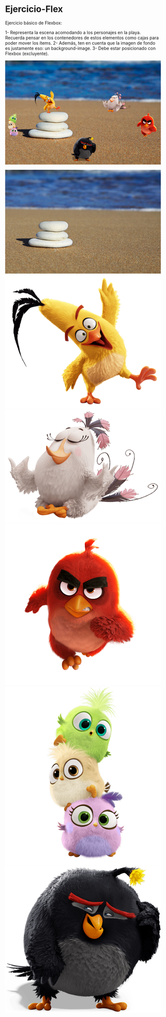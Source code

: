 ﻿# Ejercicio-Flex

Ejercicio básico de Flexbox:

1- Representa la escena acomodando a los personajes en la playa. Recuerda pensar en los contenedores de estos elementos como cajas para poder mover los ítems.
2- Además, ten en cuenta que la imagen de fondo es justamente eso: un background-image.
3- Debe estar posicionado con Flexbox (excluyente).


![alt text](resultado.png)
  
<!DOCTYPE html>
<html lang="es">
<head>
    <meta charset="UTF-8">
    <meta name="viewport" content="width=device-width, initial-scale=1.0">
    <title>Imagen con varias imágenes dentro</title>
    <link rel="stylesheet" href="styles.css">
</head>
<body>
    <div class="container">
        <div class="main-image">
            <img src="fondo-flex.jpg" alt="Imagen principal">
            <div class="sub-images">
                <img src="amarillo.png" alt="Imagen 1" class="yellow-sub-img"/> 
                 <img src="medita.png" alt="Imagen 1" class="white-sub-img"/> 
            </div>
            <div class="sub-images">
                <img src="rojo-corre.png" alt="Imagen 2" class="img red-sub-img"/> 
                <img src="chiquitos.png" alt="Imagen 3"class="img hatchlings-sub-img"/>
            </div>
            <div class="sub-images">
                <img src="negro.png" alt="Imagen 5" class="img black-sub-img"/>
            </div>
        </div>
    </div>
</body>
</html>
